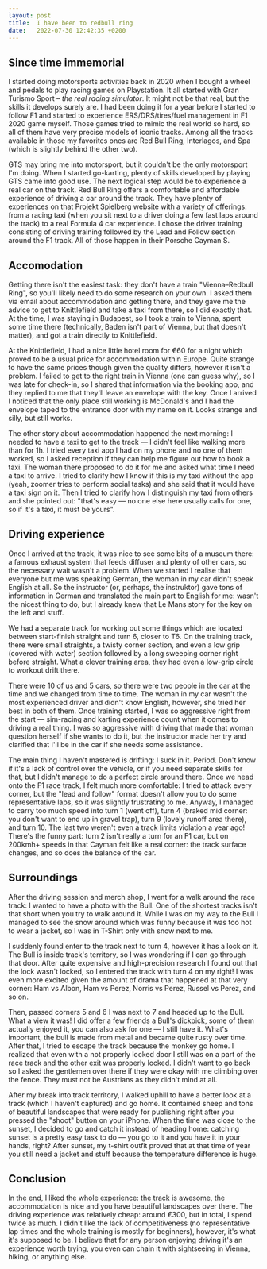 ```yaml
---
layout: post
title:  I have been to redbull ring
date:   2022-07-30 12:42:35 +0200
---
```


## Since time immemorial

I started doing motorsports activities back in 2020 when I bought a wheel and pedals to play racing games on Playstation. 
It all started with Gran Turismo Sport – _the real racing simulator_.
It might not be that real, but the skills it develops surely are.
I had been doing it for a year before I started to follow F1 and started to experience ERS/DRS/tires/fuel management in F1 2020 game myself.
Those games tried to mimic the real world so hard, so all of them have very precise models of iconic tracks.
Among all the tracks available in those my favorites ones are Red Bull Ring, Interlagos, and Spa (which is slightly behind the other two).

GTS may bring me into motorsport, but it couldn't be the only motorsport I'm doing.
When I started go-karting, plenty of skills developed by playing GTS came into good use.
The next logical step would be to experience a real car on the track.
Red Bull Ring offers a comfortable and affordable experience of driving a car around the track.
They have plenty of experiences on that Projekt Spielberg website with a variety of offerings: from a racing taxi (when you sit next to a driver doing a few fast laps around the track) to a real Formula 4 car experience.
I chose the driver training consisting of driving training followed by the Lead and Follow section around the F1 track.
All of those happen in their Porsche Cayman S.

## Accomodation

Getting there isn't the easiest task: they don't have a train "Vienna–Redbull Ring", so you'll likely need to do some research on your own.
I asked them via email about accommodation and getting there, and they gave me the advice to get to Knittlefield and take a taxi from there, so I did exactly that.
At the time, I was staying in Budapest, so I took a train to Vienna, spent some time there (technically, Baden isn't part of Vienna, but that doesn't matter), and got a train directly to Knittlefield.

At the Knittlefield, I had a nice little hotel room for €60 for a night which proved to be a usual price for accommodation within Europe.
Quite strange to have the same prices though given the quality differs, however it isn't a problem.
I failed to get to the right train in Vienna (one can guess why), so I was late for check-in, so I shared that information via the booking app, and they replied to me that they'll leave an envelope with the key.
Once I arrived I noticed that the only place still working is McDonald's and I had the envelope taped to the entrance door with my name on it.
Looks strange and silly, but still works.


The other story about accommodation happened the next morning: I needed to have a taxi to get to the track — I didn't feel like walking more than for 1h.
I tried every taxi app I had on my phone and no one of them worked, so I asked reception if they can help me figure out how to book a taxi.
The woman there proposed to do it for me and asked what time I need a taxi to arrive.
I tried to clarify how I know if this is my taxi without the app (yeah, zoomer tries to perform social tasks) and she said that it would have a taxi sign on it.
Then I tried to clarify how I distinguish my taxi from others and she pointed out: "that's easy — no one else here usually calls for one, so if it's a taxi, it must be yours".

## Driving experience

Once I arrived at the track, it was nice to see some bits of a museum there: a famous exhaust system that feeds diffuser and plenty of other cars, so the necessary wait wasn't a problem.
When we started I realise that everyone but me was speaking German, the woman in my car didn't speak English at all.
So the instructor (or, perhaps, the instruktor) gave tons of information in German and translated the main part to English for me: wasn't the nicest thing to do, but I already knew that Le Mans story for the key on the left and stuff.

We had a separate track for working out some things which are located between start-finish straight and turn 6, closer to T6.
On the training track, there were small straights, a twisty corner section, and even a low grip (covered with water) section followed by a long sweeping corner right before straight.
What a clever training area, they had even a low-grip circle to workout drift there.

There were 10 of us and 5 cars, so there were two people in the car at the time and we changed from time to time.
The woman in my car wasn't the most experienced driver and didn't know English, however, she tried her best in both of them.
Once training started, I was so aggressive right from the start — sim-racing and karting experience count when it comes to driving a real thing.
I was so aggressive with driving that made that woman question herself if she wants to do it, but the instructor made her try and clarified that I'll be in the car if she needs some assistance.

The main thing I haven't mastered is drifting: I suck in it. Period.
Don't know if it's a lack of control over the vehicle, or if you need separate skills for that, but I didn't manage to do a perfect circle around there.
Once we head onto the F1 race track, I felt much more comfortable: I tried to attack every corner, but the "lead and follow" format doesn't allow you to do some representative laps, so it was slightly frustrating to me.
Anyway, I managed to carry too much speed into turn 1 (went off), turn 4 (braked mid corner: you don't want to end up in gravel trap), turn 9 (lovely runoff area there), and turn 10.
The last two weren't even a track limits violation a year ago!
There's the funny part: turn 2 isn't really a turn for an F1 car, but on 200kmh+ speeds in that Cayman felt like a real corner: the track surface changes, and so does the balance of the car.

## Surroundings

After the driving session and merch shop, I went for a walk around the race track: I wanted to have a photo with the Bull.
One of the shortest tracks isn't that short when you try to walk around it.
While I was on my way to the Bull I managed to see the snow around which was funny because it was too hot to wear a jacket, so I was in T-Shirt only with snow next to me.

I suddenly found enter to the track next to turn 4, however it has a lock on it.
The Bull is inside track's territory, so I was wondering if I can go through that door.
After quite expensive and high-precision research I found out that the lock wasn't locked, so I entered the track with turn 4 on my right!
I was even more excited given the amount of drama that happened at that very corner: Ham vs Albon, Ham vs Perez, Norris vs Perez, Russel vs Perez, and so on.

Then, passed corners 5 and 6 I was next to 7 and headed up to the Bull.
What a view it was!
I did offer a few friends a Bull's dickpick, some of them actually enjoyed it, you can also ask for one — I still have it.
What's important, the bull is made from metal and became quite rusty over time.
After that, I tried to escape the track because the monkey go home.
I realized that even with a not properly locked door I still was on a part of the race track and the other exit was properly locked.
I didn't want to go back so I asked the gentlemen over there if they were okay with me climbing over the fence.
They must not be Austrians as they didn't mind at all.

After my break into track territory, I walked uphill to have a better look at a track (which I haven't captured) and go home.
It contained sheep and tons of beautiful landscapes that were ready for publishing right after you pressed the "shoot" button on your iPhone.
When the time was close to the sunset, I decided to go and catch it instead of heading home: catching sunset is a pretty easy task to do — you go to it and you have it in your hands, right?
After sunset, my t-shirt outfit proved that at that time of year you still need a jacket and stuff because the temperature difference is huge.

## Conclusion

In the end, I liked the whole experience: the track is awesome, the accommodation is nice and you have beautiful landscapes over there.
The driving experience was relatively cheap: around €300, but in total, I spend twice as much.
I didn't like the lack of competitiveness (no representative lap times and the whole training is mostly for beginners), however, it's what it's supposed to be.
I believe that for any person enjoying driving it's an experience worth trying, you even can chain it with sightseeing in Vienna, hiking, or anything else.
